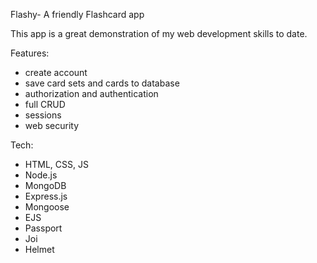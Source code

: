 Flashy- A friendly Flashcard app

This app is a great demonstration of my web development skills to date.

Features:
- create account
- save card sets and cards to database
- authorization and authentication
- full CRUD
- sessions
- web security

Tech:
- HTML, CSS, JS
- Node.js
- MongoDB
- Express.js
- Mongoose
- EJS
- Passport
- Joi
- Helmet
